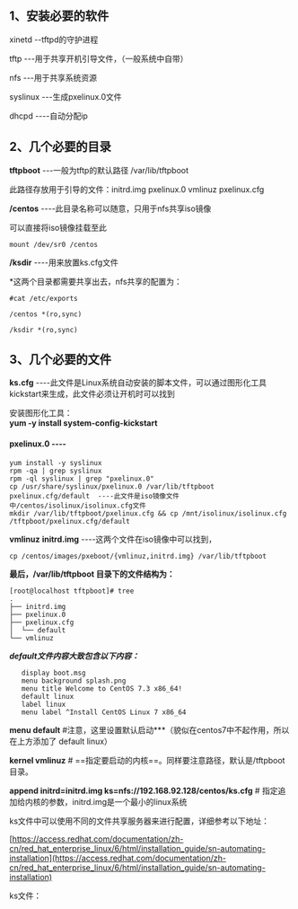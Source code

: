 ## 1、安装必要的软件

xinetd  --tftpd的守护进程

tftp  ---用于共享开机引导文件，（一般系统中自带）

nfs  ---用于共享系统资源

syslinux  ---生成pxelinux.0文件

dhcpd  ----自动分配ip

## 2、几个必要的目录

**tftpboot** ---一般为tftp的默认路径 /var/lib/tftpboot

此路径存放用于引导的文件：initrd.img  pxelinux.0  vmlinuz  pxelinux.cfg

**/centos**  ----此目录名称可以随意，只用于nfs共享iso镜像

可以直接将iso镜像挂载至此

    mount /dev/sr0 /centos

**/ksdir**  ----用来放置ks.cfg文件

*这两个目录都需要共享出去，nfs共享的配置为：

    #cat /etc/exports
    
    /centos *(ro,sync)
    
    /ksdir *(ro,sync)

## 3、几个必要的文件

**ks.cfg** ----此文件是Linux系统自动安装的脚本文件，可以通过图形化工具kickstart来生成，此文件必须让开机时可以找到

安装图形化工具：  
**yum -y install system-config-kickstart**
#### pxelinux.0  ----

    yum install -y syslinux
    rpm -qa | grep syslinux
    rpm -ql syslinux | grep "pxelinux.0"
    cp /usr/share/syslinux/pxelinux.0 /var/lib/tftpboot
    pxelinux.cfg/default  ----此文件是iso镜像文件中/centos/isolinux/isolinux.cfg文件
    mkdir /var/lib/tftpboot/pxelinux.cfg && cp /mnt/isolinux/isolinux.cfg /tftpboot/pxelinux.cfg/default

 **vmlinuz**
**initrd.img**  ----这两个文件在iso镜像中可以找到，

    cp /centos/images/pxeboot/{vmlinuz,initrd.img} /var/lib/tftpboot

**最后，/var/lib/tftpboot 目录下的文件结构为：**

    [root@localhost tftpboot]# tree
    .
    ├── initrd.img
    ├── pxelinux.0
    ├── pxelinux.cfg
    │  └── default
    └── vmlinuz

***default文件内容大致包含以下内容：***

	   display boot.msg
	   menu background splash.png
	   menu title Welcome to CentOS 7.3 x86_64!
	   default linux
	   label linux
	   menu label ^Install CentOS Linux 7 x86_64

**menu default** #注意，这里设置默认启动***（貌似在centos7中不起作用，所以在上方添加了 default linux）

**kernel vmlinuz**  # ==指定要启动的内核==。同样要注意路径，默认是/tftpboot目录。

**append initrd=initrd.img ks=nfs://192.168.92.128/centos/ks.cfg**  # 指定追加给内核的参数，initrd.img是一个最小的linux系统

ks文件中可以使用不同的文件共享服务器来进行配置，详细参考以下地址：

[https://access.redhat.com/documentation/zh-cn/red_hat_enterprise_linux/6/html/installation_guide/sn-automating-installation](https://access.redhat.com/documentation/zh-cn/red_hat_enterprise_linux/6/html/installation_guide/sn-automating-installation)

ks文件：



